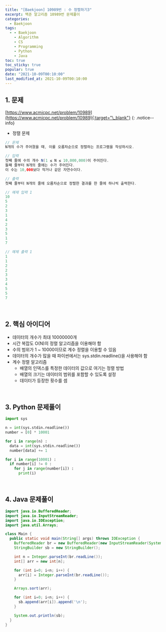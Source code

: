 ```yaml
---
title: "[Baekjoon] 10989번 : 수 정렬하기3"
excerpt: 백준 알고리즘 10989번 문제풀이
categories:
  - Baekjoon
tags:
  - - Baekjoon
    - Algorithm
    - CS
    - Programming
    - Python
    - Java
toc: true
toc_sticky: true
popular: true
date: "2021-10-09T00:10:00"
last_modified_at: 2021-10-09T00:10:00
---
```


## 1. 문제

[https://www.acmicpc.net/problem/10989](https://www.acmicpc.net/problem/10989){:target="\_blank"}
{: .notice--info}

- 정렬 문제

```java
// 문제
N개의 수가 주어졌을 때, 이를 오름차순으로 정렬하는 프로그램을 작성하시오.

// 입력
첫째 줄에 수의 개수 N(1 ≤ N ≤ 10,000,000)이 주어진다.
둘째 줄부터 N개의 줄에는 수가 주어진다.
이 수는 10,000보다 작거나 같은 자연수이다.

// 출력
첫째 줄부터 N개의 줄에 오름차순으로 정렬한 결과를 한 줄에 하나씩 출력한다.

// 예제 입력 1
10
5
2
3
1
4
2
3
5
1
7

// 예제 출력 1
1
1
2
2
3
3
4
5
5
7
```

<br>

## 2. 핵심 아이디어

- 데이터의 개수가 최대 10000000개
- 시간 복잡도 O(N)의 정렬 알고리즘을 이용해야 함
- 수의 범위가 1 ~ 10000이므로 계수 정렬을 이용할 수 있음
- 데이터의 개수가 많을 때 파이썬에서는 sys.stdin.readline()을 사용해야 함
- 계수 정렬 알고리즘
  - 배열의 인덱스를 특정한 데이터의 값으로 여기는 정렬 방법
  - 배열의 크기는 데이터의 범위를 포함할 수 있도록 설정
  - 데이터가 등장한 횟수를 셈

<br>

## 3. Python 문제풀이

```python
import sys

n = int(sys.stdin.readline())
number = [0] * 10001

for i in range(n) :
  data = int(sys.stdin.readline())
  number[data] += 1

for i in range(10001) :
  if number[i] != 0 :
    for j in range(number[i]) :
      print(i)
```

<br>

## 4. Java 문제풀이

```java
import java.io.BufferedReader;
import java.io.InputStreamReader;
import java.io.IOException;
import java.util.Arrays;

class Main {
  public static void main(String[] args) throws IOException {
    BufferedReader br = new BufferedReader(new InputStreamReader(System.in));
    StringBuilder sb = new StringBuilder();

    int n = Integer.parseInt(br.readLine());
    int[] arr = new int[n];

    for (int i=0; i<n; i++) {
      arr[i] = Integer.parseInt(br.readLine());
    }

    Arrays.sort(arr);

    for (int i=0; i<n; i++) {
      sb.append(arr[i]).append('\n');
    }

    System.out.println(sb);
  }
}
```
